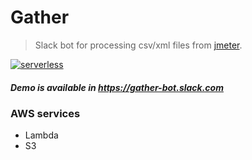 Gather
===========
>Slack bot for processing csv/xml files from [jmeter](http://jmeter.apache.org/).

[![serverless](http://public.serverless.com/badges/v3.svg)](http://www.serverless.com)

##### Demo is available in https://gather-bot.slack.com

### AWS services
- Lambda
- S3
